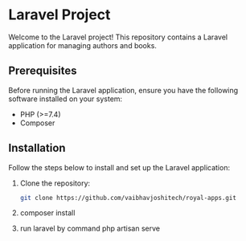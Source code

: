 # Laravel Project

Welcome to the Laravel project! This repository contains a Laravel application for managing authors and books.

## Prerequisites

Before running the Laravel application, ensure you have the following software installed on your system:

- PHP (>=7.4)
- Composer

## Installation

Follow the steps below to install and set up the Laravel application:

1. Clone the repository:

   ```bash
   git clone https://github.com/vaibhavjoshitech/royal-apps.git

2. composer install
3. run laravel by command php artisan serve
